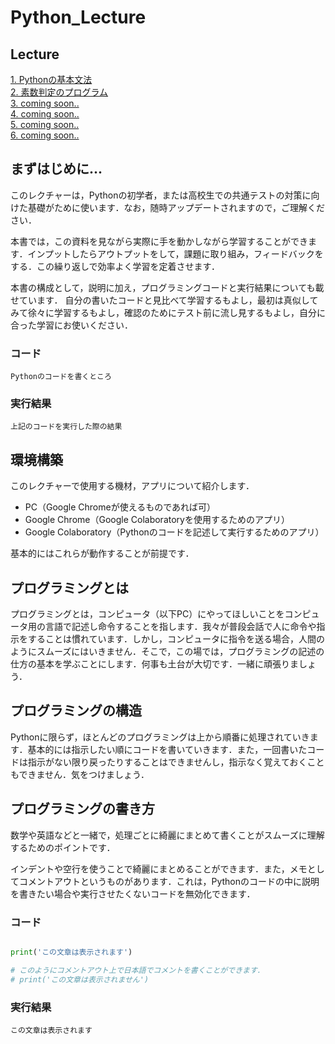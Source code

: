 # Python_Lecture


## Lecture
[1. Pythonの基本文法](https://github.com/yamada24/Python_Lecture/linkme/bunpou.md)  
[2. 素数判定のプログラム](https://github.com/yamada24/Python_Lecture/linkme/sosu.md)  
[3. coming soon..]()  
[4. coming soon..]()  
[5. coming soon..]()  
[6. coming soon..]()  


## まずはじめに...
このレクチャーは，Pythonの初学者，または高校生での共通テストの対策に向けた基礎がために使います．なお，随時アップデートされますので，ご理解ください．

本書では，この資料を見ながら実際に手を動かしながら学習することができます．インプットしたらアウトプットをして，課題に取り組み，フィードバックをする．この繰り返しで効率よく学習を定着させます．

本書の構成として，説明に加え，プログラミングコードと実行結果についても載せています．
自分の書いたコードと見比べて学習するもよし，最初は真似してみて徐々に学習するもよし，確認のためにテスト前に流し見するもよし，自分に合った学習にお使いください．

### コード
```
Pythonのコードを書くところ
```

### 実行結果
```
上記のコードを実行した際の結果
```


## 環境構築
このレクチャーで使用する機材，アプリについて紹介します．

- PC（Google Chromeが使えるものであれば可）
- Google Chrome（Google Colaboratoryを使用するためのアプリ）
- Google Colaboratory（Pythonのコードを記述して実行するためのアプリ）

基本的にはこれらが動作することが前提です．

## プログラミングとは
プログラミングとは，コンピュータ（以下PC）にやってほしいことをコンピュータ用の言語で記述し命令することを指します．我々が普段会話で人に命令や指示をすることは慣れています．しかし，コンピュータに指令を送る場合，人間のようにスムーズにはいきません．そこで，この場では，プログラミングの記述の仕方の基本を学ぶことにします．何事も土台が大切です．一緒に頑張りましょう．


## プログラミングの構造

Pythonに限らず，ほとんどのプログラミングは上から順番に処理されていきます．基本的には指示したい順にコードを書いていきます．また，一回書いたコードは指示がない限り戻ったりすることはできませんし，指示なく覚えておくこともできません．気をつけましょう．


## プログラミングの書き方
数学や英語などと一緒で，処理ごとに綺麗にまとめて書くことがスムーズに理解するためのポイントです．

インデントや空行を使うことで綺麗にまとめることができます．また，メモとしてコメントアウトというものがあります．これは，Pythonのコードの中に説明を書きたい場合や実行させたくないコードを無効化できます．

### コード

```python

print('この文章は表示されます')

# このようにコメントアウト上で日本語でコメントを書くことができます．
# print('この文章は表示されません')

```

### 実行結果
```
この文章は表示されます
```
